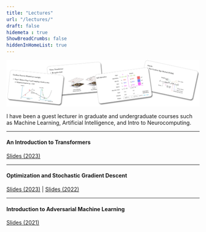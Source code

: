 ```yaml
---
title: "Lectures"
url: "/lectures/"
draft: false
hidemeta : true
ShowBreadCrumbs: false
hiddenInHomeList: true
---
```


![image](images/lectures.png)

I have been a guest lecturer in graduate and undergraduate courses such as Machine Learning, Artificial Intelligence, and Intro to Neurocomputing.

-------------------

#### An Introduction to Transformers

[Slides (2023)](https://poudel-bibek.github.io/pdfs/slides/intro_to_transformers)

-------------------

#### Optimization and Stochastic Gradient Descent
 
[Slides (2023)](https://poudel-bibek.github.io/pdfs/slides/optimization_sgd) | [Slides (2022)](https://poudel-bibek.github.io/pdfs/slides/optimization_sgd)

-------------------

#### Introduction to Adversarial Machine Learning

[Slides (2021)](https://poudel-bibek.github.io/pdfs/slides/intro_to_aml)
